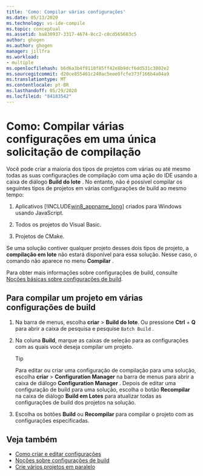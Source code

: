 ```yaml
---
title: 'Como: Compilar várias configurações'
ms.date: 05/13/2020
ms.technology: vs-ide-compile
ms.topic: conceptual
ms.assetid: ba830937-3317-4674-8cc2-c0cd565603c5
author: ghogen
ms.author: ghogen
manager: jillfra
ms.workload:
- multiple
ms.openlocfilehash: b6d6a3b4f9110f85ff42e8b9dcf6dd531c3802e2
ms.sourcegitcommit: d20ce855461c240ac5eee0fcfe373f166b4a04a9
ms.translationtype: MT
ms.contentlocale: pt-BR
ms.lasthandoff: 05/29/2020
ms.locfileid: "84183542"
---
```

# <a name="how-to-build-multiple-configurations-in-a-single-build-request"></a>Como: Compilar várias configurações em uma única solicitação de compilação

Você pode criar a maioria dos tipos de projetos com várias ou até mesmo todas as suas configurações de compilação com uma ação do IDE usando a caixa de diálogo **Build do lote** . No entanto, não é possível compilar os seguintes tipos de projetos em várias configurações de build ao mesmo tempo:

1. Aplicativos [!INCLUDE[win8_appname_long](../debugger/includes/win8_appname_long_md.md)] criados para Windows usando JavaScript.

2. Todos os projetos do Visual Basic.

3. Projetos de CMake.

Se uma solução contiver qualquer projeto desses dois tipos de projeto, a **compilação em lote** não estará disponível para essa solução. Nesse caso, o comando não aparece no menu **Compilar** .

   Para obter mais informações sobre configurações de build, consulte [Noções básicas sobre configurações de build](../ide/understanding-build-configurations.md).

## <a name="to-build-a-project-in-multiple-build-configurations"></a>Para compilar um projeto em várias configurações de build

1. Na barra de menus, escolha **criar**  >  **Build do lote**. Ou pressione **Ctrl** + **Q** para abrir a caixa de pesquisa e pesquise `Batch Build` .

2. Na coluna **Build**, marque as caixas de seleção para as configurações com as quais você deseja compilar um projeto.

    > [!TIP]
    > Para editar ou criar uma configuração de compilação para uma solução, escolha **criar**  >  **Configuration Manager** na barra de menus para abrir a caixa de diálogo **Configuration Manager** . Depois de editar uma configuração de build para uma solução, escolha o botão **Recompilar** na caixa de diálogo **Build em Lotes** para atualizar todas as configurações de build dos projetos na solução.

3. Escolha os botões **Build** ou **Recompilar** para compilar o projeto com as configurações especificadas.

## <a name="see-also"></a>Veja também

- [Como criar e editar configurações](../ide/how-to-create-and-edit-configurations.md)
- [Noções sobre configurações de build](../ide/understanding-build-configurations.md)
- [Crie vários projetos em paralelo](../msbuild/building-multiple-projects-in-parallel-with-msbuild.md)
